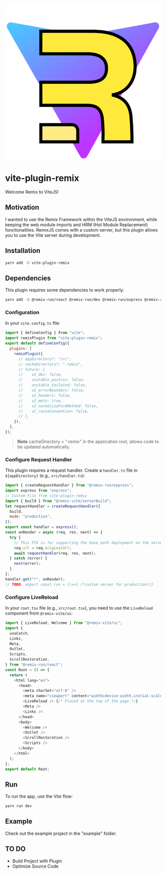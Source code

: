 ![](logo.svg)

# vite-plugin-remix

Welcome Remix to ViteJS!

## Motivation

I wanted to use the Remix Framework within the ViteJS environment, while keeping the web module imports and HRM (Hot Module Replacement) functionalities.
RemixJS comes with a custom server, but this plugin allows you to use the Vite server during development.

## Installation

```bash
yarn add -D vite-plugin-remix
```

## Dependencies

This plugin requires some dependencies to work properly:

```bash
yarn add -D @remix-run/react @remix-run/dev @remix-run/express @remix-run/server-runtime
```

### Configuration

In your `vite.config.ts` file:

```js
import { defineConfig } from "vite";
import remixPlugin from "vite-plugin-remix";
export default defineConfig({
  plugins: [
    remixPlugin({
      // appDirectory?: "src",
      // cacheDirectory?: ".remix",
      // future: {
      //    v2_dev: false,
      //    unstable_postcss: false,
      //    unstable_tailwind: false,
      //    v2_errorBoundary: false,
      //    v2_headers: false,
      //    v2_meta: true,
      //    v2_normalizeFormMethod: false,
      //    v2_routeConvention: false,
      // },
    }),
  ],
});
```

> **Note**
> cacheDirectory = ".remix" in the application root, allows code to be updated automatically.


### Configure Request Handler

This plugin requires a request handler. Create a `handler.ts` file in `${appDirectory}` (e.g., `src/handler.ts`):

```js
import { createRequestHandler } from "@remix-run/express";
import express from "express";
// Custom File from vite-plugin-remix
import { build } from "@remix-vite/serverBuild";
let requestHandler = createRequestHandler({
  build,
  mode: "production",
});
export const handler = express();
const onRender = async (req, res, next) => {
  try {
    // This FIX is for supporting the base path deployment on the server
    req.url = req.originalUrl;
    await requestHandler(req, res, next);
  } catch (error) {
    next(error);
  }
};
handler.get("*", onRender);
// TODO: export const run = ()=>{ /*custom server for production*/}
```

### Configure LiveReload

In your `root.tsx` file (e.g., `src/root.tsx`), you need to use the `LiveReload` component from `@remix-vite/ui`:

```js
import { LiveReload, Welcome } from "@remix-vite/ui";
import {
  useCatch,
  Links,
  Meta,
  Outlet,
  Scripts,
  ScrollRestoration,
} from "@remix-run/react";
const Root = () => {
  return (
    <html lang="en">
      <head>
        <meta charSet="utf-8" />
        <meta name="viewport" content="width=device-width,initial-scale=1" />
        <LiveReload /> {/* Placed at the top of the page */}
        <Meta />
        <Links />
      </head>
      <body>
        <Welcome />
        <Outlet />
        <ScrollRestoration />
        <Scripts />
      </body>
    </html>
  );
};
export default Root;
```

## Run

To run the app, use the Vite flow:

```bash
yarn run dev
```

## Example

Check out the example project in the "example" folder.


## TO DO

- Build Project with Plugin
- Optimize Source Code
